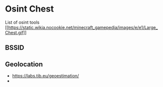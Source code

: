 # Osint Chest
List of osint tools
[[https://static.wikia.nocookie.net/minecraft_gamepedia/images/e/e1/Large_Chest.gif]]
## BSSID
## Geolocation
- https://labs.tib.eu/geoestimation/
- 
